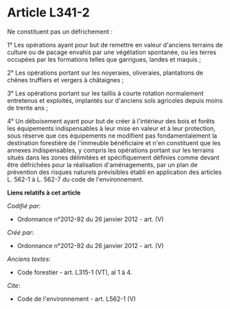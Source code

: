 # Article L341-2

Ne constituent pas un défrichement : 

1° Les opérations ayant pour but de remettre en valeur d'anciens terrains de culture ou de pacage envahis par une végétation
spontanée, ou les terres occupées par les formations telles que garrigues, landes et maquis ; 

2° Les opérations portant sur les noyeraies, oliveraies, plantations de chênes truffiers et vergers à châtaignes ; 

3° Les opérations portant sur les taillis à courte rotation normalement entretenus et exploités, implantés sur d'anciens sols
agricoles depuis moins de trente ans ; 

4° Un déboisement ayant pour but de créer à l'intérieur des bois et forêts les équipements indispensables à leur mise en
valeur et à leur protection, sous réserve que ces équipements ne modifient pas fondamentalement la destination forestière de
l'immeuble bénéficiaire et n'en constituent que les annexes indispensables, y compris les opérations portant sur les terrains
situés dans les zones délimitées et spécifiquement définies comme devant être défrichées pour la réalisation d'aménagements,
par un plan de prévention des risques naturels prévisibles établi en application des articles L. 562-1 à L. 562-7 du code de
l'environnement.

**Liens relatifs à cet article**

_Codifié par_:

  - Ordonnance n°2012-92 du 26 janvier 2012 - art. (V)

_Créé par_:

  - Ordonnance n°2012-92 du 26 janvier 2012 - art. (V)

_Anciens textes_:

  - Code forestier - art. L315-1 (VT), al 1 à 4.

_Cite_:

  - Code de l'environnement - art. L562-1 (V)
